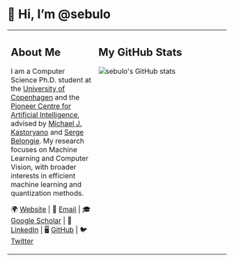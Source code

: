 # 👋 Hi, I’m @sebulo

<table>
  <tr>
    <td style="width: 40%; vertical-align: top;">
      <h2>About Me</h2>
      <p>I am a Computer Science Ph.D. student at the <a href="https://di.ku.dk/">University of Copenhagen</a> and the <a href="https://www.aicentre.dk/">Pioneer Centre for Artificial Intelligence</a>, advised by <a href="https://mkastoryano.com/">Michael J. Kastoryano</a> and <a href="https://sergebelongie.github.io/">Serge Belongie</a>. My research focuses on Machine Learning and Computer Vision, with broader interests in efficient machine learning and quantization methods.</p>
      <p>
        🌍 <a href="https://sebulo.github.io/">Website</a> |
        📧 <a href="mailto:sebastianloeschcke@gmail.com">Email</a> |
        🎓 <a href="https://scholar.google.com/citations?user=_aM-ud8AAAAJ&hl=en">Google Scholar</a> |
        💼 <a href="https://www.linkedin.com/in/sebastian-loeschcke/">LinkedIn</a> |
        🖥️ <a href="https://github.com/sebulo/">GitHub</a> |
        🐦 <a href="https://twitter.com/sloeschcke">Twitter</a>
      </p>
    </td>
    <td style="width: 100%; vertical-align: top;">
      <h2>My GitHub Stats</h2>
      <img src="https://github-readme-stats.vercel.app/api?username=sebulo&show_icons=true&theme=radical" alt="sebulo's GitHub stats">
    </td>
  </tr>
</table>
